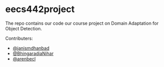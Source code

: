 # eecs442project

The repo contains our code our course project on Domain Adaptation for Object Detection.


Contributers:
- [@janismdhanbad](https://github.com/janismdhanbad)
- [@BhingaradiaNihar](https://github.com/BhingaradiaNihar) 
- [@arenbecl](https://github.com/arenbecl)